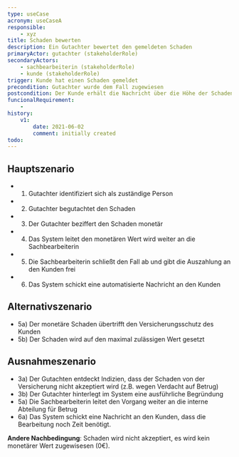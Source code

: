 ```yaml
---
type: useCase
acronym: useCaseA
responsible: 
    - xyz
title: Schaden bewerten
description: Ein Gutachter bewertet den gemeldeten Schaden
primaryActor: gutachter (stakeholderRole)
secondaryActors:
    - sachbearbeiterin (stakeholderRole)
    - kunde (stakeholderRole)    
trigger: Kunde hat einen Schaden gemeldet
precondition: Gutachter wurde dem Fall zugewiesen
postcondition: Der Kunde erhält die Nachricht über die Höhe der Schadensbewertung
funcionalRequirement: 
    - 
history:
    v1:
        date: 2021-06-02
        comment: initially created
todo: 
---
```



## Hauptszenario

* 1) Gutachter identifiziert sich als zuständige Person
* 2) Gutachter begutachtet den Schaden
* 3) Der Gutachter beziffert den Schaden monetär 
* 4) Das System leitet den monetären Wert wird weiter an die Sachbearbeiterin
* 5) Die Sachbearbeiterin schließt den Fall ab und gibt die Auszahlung an den Kunden frei
* 6) Das System schickt eine automatisierte Nachricht an den Kunden 

## Alternativszenario

* 5a) Der monetäre Schaden übertrifft den Versicherungsschutz des Kunden
* 5b) Der Schaden wird auf den maximal zulässigen Wert gesetzt

## Ausnahmeszenario 

* 3a) Der Gutachten entdeckt Indizien, dass der Schaden von der Versicherung nicht akzeptiert wird (z.B. wegen Verdacht auf Betrug)
* 3b) Der Gutachter hinterlegt im System eine ausführliche Begründung
* 5a) Die Sachbearbeiterin leitet den Vorgang weiter an die interne Abteilung für Betrug
* 6a) Das System schickt eine Nachricht an den Kunden, dass die Bearbeitung noch Zeit benötigt. 

**Andere Nachbedingung**: Schaden wird nicht akzeptiert, es wird kein monetärer Wert zugewisesen (0€).




